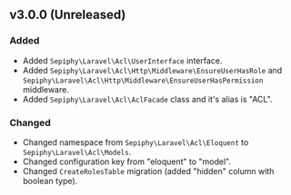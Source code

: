 ## v3.0.0 (Unreleased)

### Added

- Added `Sepiphy\Laravel\Acl\UserInterface` interface.
- Added `Sepiphy\Laravel\Acl\Http\Middleware\EnsureUserHasRole` and `Sepiphy\Laravel\Acl\Http\Middleware\EnsureUserHasPermission` middleware.
- Added `Sepiphy\Laravel\Acl\AclFacade` class and it's alias is "ACL".

### Changed
- Changed namespace from `Sepiphy\Laravel\Acl\Eloquent` to `Sepiphy\Laravel\Acl\Models`.
- Changed configuration key from "eloquent" to "model".
- Changed `CreateRolesTable` migration (added "hidden" column with boolean type).
